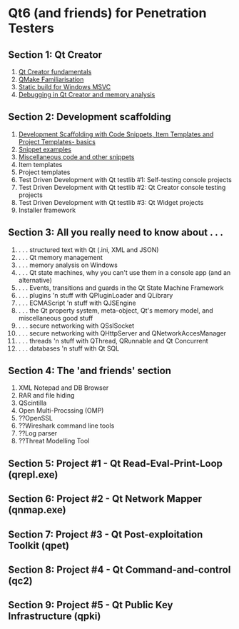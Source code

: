 # Qt6 (and friends) for Penetration Testers

## Section 1: Qt Creator

1. [Qt Creator fundamentals](creator_basics.html)
2. [QMake Familiarisation](qmake_basics.html)
3. [Static build for Windows MSVC](static_build.html)
4. [Debugging in Qt Creator and memory analysis](debugging_basics.html)

## Section 2: Development scaffolding

1. [Development Scaffolding with Code Snippets, Item Templates and Project Templates- basics](scaffolding_basics.html)
1. [Snippet examples](snippet_details.html)
1. [Miscellaneous code and other snippets](miscellaneous.html)
1. Item templates
1. Project templates
1. Test Driven Development with Qt testlib #1: Self-testing console projects
1. Test Driven Development with Qt testlib #2: Qt Creator console testing projects
1. Test Driven Development with Qt testlib #3: Qt Widget projects
1. Installer framework

## Section 3: All you really need to know about . . .

1. . . . structured text with Qt (.ini, XML and JSON)
2. . . . Qt memory management
3. . . . memory analysis on Windows
4. . . . Qt state machines, why you can't use them in a console app (and an alternative)
5. . . . Events, transitions and guards in the Qt State Machine Framework
6. . . . plugins 'n stuff with QPluginLoader and QLibrary
7. . . . ECMAScript 'n stuff with QJSEngine
8. . . . the Qt property system, meta-object, Qt's memory model, and miscellaneous good stuff
9. . . . secure networking with QSslSocket
10. . . . secure networking with QHttpServer and QNetworkAccesManager
11. . . . threads 'n stuff with QThread, QRunnable and Qt Concurrent
12. . . . databases 'n stuff with Qt SQL

## Section 4: The 'and friends' section

1. XML Notepad and DB Browser
2. RAR and file hiding
3. QScintilla
4. Open Multi-Procssing (OMP)
5. ??OpenSSL
6. ??Wireshark command line tools
7. ??Log parser
8. ??Threat Modelling Tool

## Section 5: Project #1 - Qt Read-Eval-Print-Loop (qrepl.exe)



## Section 6: Project #2 - Qt Network Mapper (qnmap.exe)



## Section 7: Project #3 - Qt Post-exploitation Toolkit (qpet)



## Section 8: Project #4 - Qt Command-and-control (qc2)



## Section 9: Project #5 - Qt Public Key Infrastructure (qpki)





